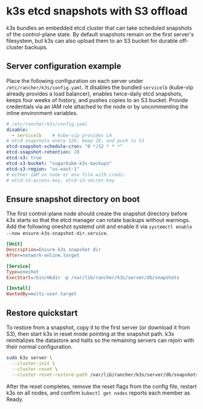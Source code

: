 # k3s etcd snapshots with S3 offload

k3s bundles an embedded etcd cluster that can take scheduled snapshots of the control-plane state.
By default snapshots remain on the first server's filesystem, but k3s can also upload them to an S3
bucket for durable off-cluster backups.

## Server configuration example

Place the following configuration on each server under `/etc/rancher/k3s/config.yaml`. It disables
the bundled `servicelb` (kube-vip already provides a load balancer), enables twice-daily etcd
snapshots, keeps four weeks of history, and pushes copies to an S3 bucket. Provide credentials via
an IAM role attached to the node or by uncommenting the inline environment variables.

```yaml
# /etc/rancher/k3s/config.yaml
disable:
  - servicelb    # kube-vip provides L4
# etcd snapshots every 12h, keep 28, and push to S3
etcd-snapshot-schedule-cron: "0 */12 * * *"
etcd-snapshot-retention: 28
etcd-s3: true
etcd-s3-bucket: "sugarkube-k3s-backups"
etcd-s3-region: "us-east-1"
# either IAM on node or env file with creds:
# etcd-s3-access-key, etcd-s3-secret-key
```

## Ensure snapshot directory on boot

The first control-plane node should create the snapshot directory before k3s starts so that the
etcd manager can rotate backups without warnings. Add the following oneshot systemd unit and enable
it via `systemctl enable --now ensure-k3s-snapshot-dir.service`.

```ini
[Unit]
Description=Ensure k3s snapshot dir
After=network-online.target

[Service]
Type=oneshot
ExecStart=/bin/mkdir -p /var/lib/rancher/k3s/server/db/snapshots

[Install]
WantedBy=multi-user.target
```

## Restore quickstart

To restore from a snapshot, copy it to the first server (or download it from S3), then start k3s in
reset mode pointing at the snapshot path. k3s reinitializes the datastore and halts so the
remaining servers can rejoin with their normal configuration.

```bash
sudo k3s server \
  --cluster-init \
  --cluster-reset \
  --cluster-reset-restore-path /var/lib/rancher/k3s/server/db/snapshots/<snapshot>
```

After the reset completes, remove the reset flags from the config file, restart k3s on all nodes,
and confirm `kubectl get nodes` reports each member as Ready.
